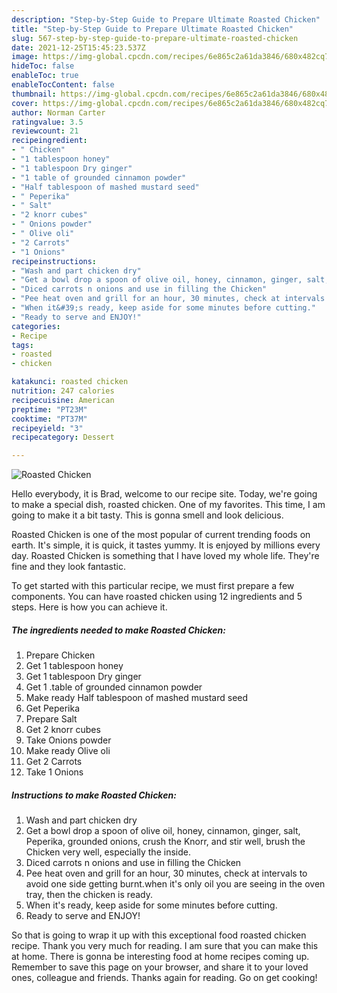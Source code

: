 ```yaml
---
description: "Step-by-Step Guide to Prepare Ultimate Roasted Chicken"
title: "Step-by-Step Guide to Prepare Ultimate Roasted Chicken"
slug: 567-step-by-step-guide-to-prepare-ultimate-roasted-chicken
date: 2021-12-25T15:45:23.537Z
image: https://img-global.cpcdn.com/recipes/6e865c2a61da3846/680x482cq70/roasted-chicken-recipe-main-photo.jpg
hideToc: false
enableToc: true
enableTocContent: false
thumbnail: https://img-global.cpcdn.com/recipes/6e865c2a61da3846/680x482cq70/roasted-chicken-recipe-main-photo.jpg
cover: https://img-global.cpcdn.com/recipes/6e865c2a61da3846/680x482cq70/roasted-chicken-recipe-main-photo.jpg
author: Norman Carter
ratingvalue: 3.5
reviewcount: 21
recipeingredient:
- " Chicken"
- "1 tablespoon honey"
- "1 tablespoon Dry ginger"
- "1 table of grounded cinnamon powder"
- "Half tablespoon of mashed mustard seed"
- " Peperika"
- " Salt"
- "2 knorr cubes"
- " Onions powder"
- " Olive oli"
- "2 Carrots"
- "1 Onions"
recipeinstructions:
- "Wash and part chicken dry"
- "Get a bowl drop a spoon of olive oil, honey, cinnamon, ginger, salt, Peperika, grounded onions, crush the Knorr, and stir well, brush the Chicken very well, especially the inside."
- "Diced carrots n onions and use in filling the Chicken"
- "Pee heat oven and grill for an hour, 30 minutes, check at intervals to avoid one side getting burnt.when it&#39;s only oil you are seeing in the oven tray, then the chicken is ready."
- "When it&#39;s ready, keep aside for some minutes before cutting."
- "Ready to serve and ENJOY!"
categories:
- Recipe
tags:
- roasted
- chicken

katakunci: roasted chicken 
nutrition: 247 calories
recipecuisine: American
preptime: "PT23M"
cooktime: "PT37M"
recipeyield: "3"
recipecategory: Dessert

---
```



![Roasted Chicken](https://img-global.cpcdn.com/recipes/6e865c2a61da3846/680x482cq70/roasted-chicken-recipe-main-photo.jpg)

Hello everybody, it is Brad, welcome to our recipe site. Today, we're going to make a special dish, roasted chicken. One of my favorites. This time, I am going to make it a bit tasty. This is gonna smell and look delicious.

Roasted Chicken is one of the most popular of current trending foods on earth. It's simple, it is quick, it tastes yummy. It is enjoyed by millions every day. Roasted Chicken is something that I have loved my whole life. They're fine and they look fantastic.




To get started with this particular recipe, we must first prepare a few components. You can have roasted chicken using 12 ingredients and 5 steps. Here is how you can achieve it.

<!--inarticleads1-->

##### The ingredients needed to make Roasted Chicken:

1. Prepare  Chicken
1. Get 1 tablespoon honey
1. Get 1 tablespoon Dry ginger
1. Get 1 .table of grounded cinnamon powder
1. Make ready Half tablespoon of mashed mustard seed
1. Get  Peperika
1. Prepare  Salt
1. Get 2 knorr cubes
1. Take  Onions powder
1. Make ready  Olive oli
1. Get 2 Carrots
1. Take 1 Onions




<!--inarticleads2-->

##### Instructions to make Roasted Chicken:

1. Wash and part chicken dry
1. Get a bowl drop a spoon of olive oil, honey, cinnamon, ginger, salt, Peperika, grounded onions, crush the Knorr, and stir well, brush the Chicken very well, especially the inside.
1. Diced carrots n onions and use in filling the Chicken
1. Pee heat oven and grill for an hour, 30 minutes, check at intervals to avoid one side getting burnt.when it&#39;s only oil you are seeing in the oven tray, then the chicken is ready.
1. When it&#39;s ready, keep aside for some minutes before cutting.
1. Ready to serve and ENJOY!



So that is going to wrap it up with this exceptional food roasted chicken recipe. Thank you very much for reading. I am sure that you can make this at home. There is gonna be interesting food at home recipes coming up. Remember to save this page on your browser, and share it to your loved ones, colleague and friends. Thanks again for reading. Go on get cooking!
